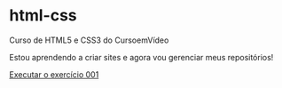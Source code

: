 # html-css
 Curso de HTML5 e CSS3 do CursoemVídeo

 Estou aprendendo a criar sites e agora vou gerenciar meus repositórios!

<a href="https://murimoraex.github.io/html-css/exercicios/ex001/index.html">Executar o exercício 001</a>